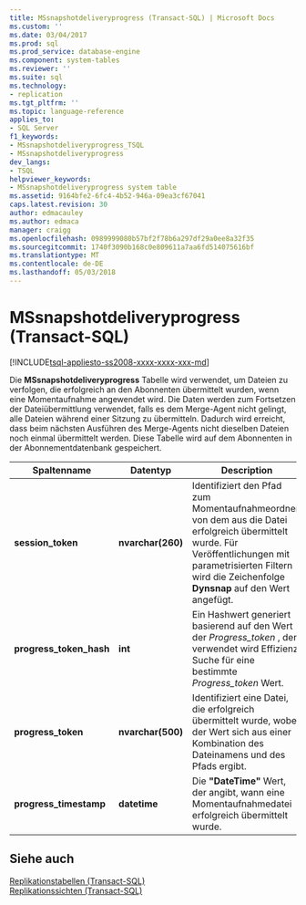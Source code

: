 ```yaml
---
title: MSsnapshotdeliveryprogress (Transact-SQL) | Microsoft Docs
ms.custom: ''
ms.date: 03/04/2017
ms.prod: sql
ms.prod_service: database-engine
ms.component: system-tables
ms.reviewer: ''
ms.suite: sql
ms.technology:
- replication
ms.tgt_pltfrm: ''
ms.topic: language-reference
applies_to:
- SQL Server
f1_keywords:
- MSsnapshotdeliveryprogress_TSQL
- MSsnapshotdeliveryprogress
dev_langs:
- TSQL
helpviewer_keywords:
- MSsnapshotdeliveryprogress system table
ms.assetid: 9164bfe2-6fc4-4b52-946a-09ea3cf67041
caps.latest.revision: 30
author: edmacauley
ms.author: edmaca
manager: craigg
ms.openlocfilehash: 0989999080b57bf2f78b6a297df29a0ee8a32f35
ms.sourcegitcommit: 1740f3090b168c0e809611a7aa6fd514075616bf
ms.translationtype: MT
ms.contentlocale: de-DE
ms.lasthandoff: 05/03/2018
---
```

# <a name="mssnapshotdeliveryprogress-transact-sql"></a>MSsnapshotdeliveryprogress (Transact-SQL)
[!INCLUDE[tsql-appliesto-ss2008-xxxx-xxxx-xxx-md](../../includes/tsql-appliesto-ss2008-xxxx-xxxx-xxx-md.md)]

  Die **MSsnapshotdeliveryprogress** Tabelle wird verwendet, um Dateien zu verfolgen, die erfolgreich an den Abonnenten übermittelt wurden, wenn eine Momentaufnahme angewendet wird. Die Daten werden zum Fortsetzen der Dateiübermittlung verwendet, falls es dem Merge-Agent nicht gelingt, alle Dateien während einer Sitzung zu übermitteln. Dadurch wird erreicht, dass beim nächsten Ausführen des Merge-Agents nicht dieselben Dateien noch einmal übermittelt werden. Diese Tabelle wird auf dem Abonnenten in der Abonnementdatenbank gespeichert.  
  
|Spaltenname|Datentyp|Description|  
|-----------------|---------------|-----------------|  
|**session_token**|**nvarchar(260)**|Identifiziert den Pfad zum Momentaufnahmeordner, von dem aus die Datei erfolgreich übermittelt wurde. Für Veröffentlichungen mit parametrisierten Filtern wird die Zeichenfolge **Dynsnap** auf den Wert angefügt.|  
|**progress_token_hash**|**int**|Ein Hashwert generiert basierend auf den Wert der *Progress_token* , der verwendet wird Effizienz Suche für eine bestimmte *Progress_token* Wert.|  
|**progress_token**|**nvarchar(500)**|Identifiziert eine Datei, die erfolgreich übermittelt wurde, wobei der Wert sich aus einer Kombination des Dateinamens und des Pfads ergibt.|  
|**progress_timestamp**|**datetime**|Die **"DateTime"** Wert, der angibt, wann eine Momentaufnahmedatei erfolgreich übermittelt wurde.|  
  
## <a name="see-also"></a>Siehe auch  
 [Replikationstabellen &#40;Transact-SQL&#41;](../../relational-databases/system-tables/replication-tables-transact-sql.md)   
 [Replikationssichten &#40;Transact-SQL&#41;](../../relational-databases/system-views/replication-views-transact-sql.md)  
  
  
